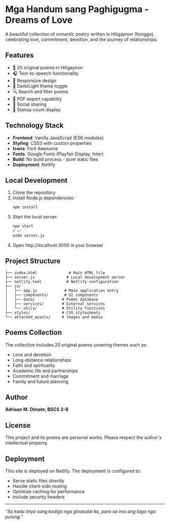 # Mga Handum sang Paghigugma - Dreams of Love

A beautiful collection of romantic poetry written in Hiligaynon (Ilonggo), celebrating love, commitment, devotion, and the journey of relationships.

## Features

- 🌟 20 original poems in Hiligaynon
- 🎧 Text-to-speech functionality
- 📱 Responsive design
- 🌙 Dark/Light theme toggle
- 🔍 Search and filter poems
- 📄 PDF export capability
- 📱 Social sharing
- 🎯 Stanza count display

## Technology Stack

- **Frontend**: Vanilla JavaScript (ES6 modules)
- **Styling**: CSS3 with custom properties
- **Icons**: Font Awesome
- **Fonts**: Google Fonts (Playfair Display, Inter)
- **Build**: No build process - pure static files
- **Deployment**: Netlify

## Local Development

1. Clone the repository
2. Install Node.js dependencies:
   ```bash
   npm install
   ```
3. Start the local server:
   ```bash
   npm start
   # or
   node server.js
   ```
4. Open http://localhost:3000 in your browser

## Project Structure

```
├── index.html              # Main HTML file
├── server.js              # Local development server
├── netlify.toml           # Netlify configuration
├── js/
│   ├── app.js            # Main application entry
│   ├── components/       # UI components
│   ├── data/            # Poems database
│   ├── services/        # External services
│   └── utils/           # Utility functions
├── styles/              # CSS stylesheets
└── attached_assets/     # Images and media
```

## Poems Collection

The collection includes 20 original poems covering themes such as:
- Love and devotion
- Long-distance relationships
- Faith and spirituality
- Academic life and partnerships
- Commitment and marriage
- Family and future planning

## Author

**Adriaan M. Dimate, BSCS 3-B**

## License

This project and its poems are personal works. Please respect the author's intellectual property.

## Deployment

This site is deployed on Netlify. The deployment is configured to:
- Serve static files directly
- Handle client-side routing
- Optimize caching for performance
- Include security headers

---

*"Sa kada linya sang kodigo nga ginasulat ko, para sa imo ang tago nga pulong."*
